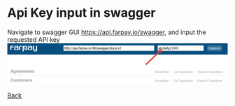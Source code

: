 # Api Key input in swagger
Navigate to swagger GUI https://api.farpay.io/swagger, and input the requested API key
![screendump](image.png)


[Back](README.md)
